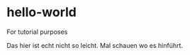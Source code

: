 # hello-world
For tutorial purposes

Das hier ist echt nicht so leicht. Mal schauen wo es hinführt.

